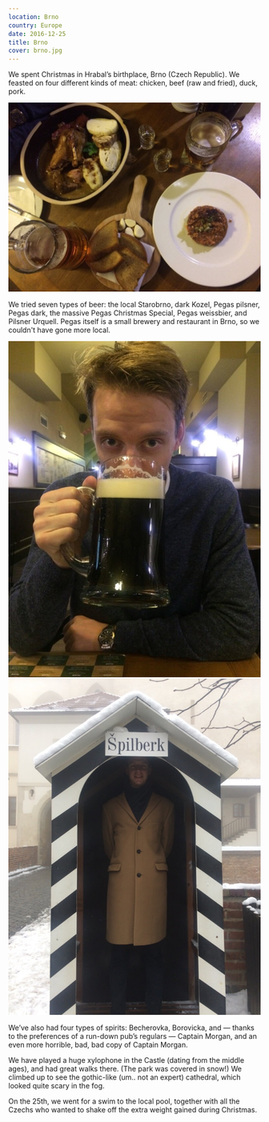 ```yaml
---
location: Brno
country: Europe
date: 2016-12-25
title: Brno
cover: brno.jpg
---
```


We spent Christmas in Hrabalʼs birthplace, Brno (Czech Republic). We feasted on four different kinds of meat: chicken, beef (raw and fried), duck, pork.

![feast](../../img/brno.jpg)

We tried seven types of beer: the local Starobrno, dark Kozel, Pegas pilsner, Pegas dark, the massive Pegas Christmas Special, Pegas weissbier, and Pilsner Urquell. Pegas itself is a small brewery and restaurant in Brno, so we couldn't have gone more local.

![Samu with a litre sized dark beer](../../img/sor.jpg)
![Samu in Brno castle, Spilberk](../../img/spilberk.jpg)

We’ve also had four types of spirits: Becherovka, Borovicka, and — thanks to the preferences of a run-down pub’s regulars — Captain Morgan, and an even more horrible, bad, bad copy of Captain Morgan.

We have played a huge xylophone in the Castle (dating from the middle ages), and had great walks there. (The park was covered in snow!) We climbed up to see the gothic-like (um.. not an expert) cathedral, which looked quite scary in the fog.

On the 25th, we went for a swim to the local pool, together with all the Czechs who wanted to shake off the extra weight gained during Christmas. 
